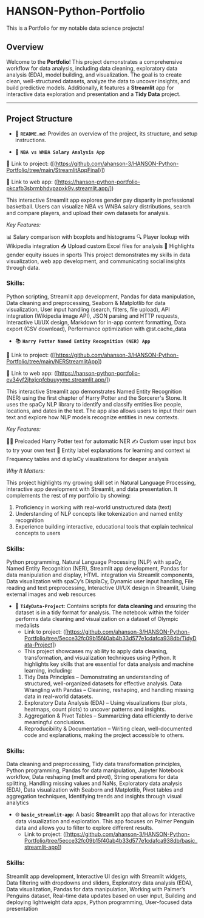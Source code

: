 # HANSON-Python-Portfolio

This is a Portfolio for my notable data science projects!


## Overview
Welcome to the **Portfolio**! This project demonstrates a comprehensive workflow for data analysis, including data cleaning, exploratory data analysis (EDA), model building, and visualization. The goal is to create clean, well-structured datasets, analyze the data to uncover insights, and build predictive models. Additionally, it features a **Streamlit** app for interactive data exploration and presentation and a **Tidy Data** project.

---

## Project Structure

- 📄 **`README.md`**: Provides an overview of the project, its structure, and setup instructions.

- 🏀 **`NBA vs WNBA Salary Analysis App`**
  
🔗 Link to project: ([(https://github.com/ahanson-3/HANSON-Python-Portfolio/tree/main/StreamlitAppFinal)])

🔗 Link to web app: ([https://hanson-python-portfolio-pkcafb3sbrmbhdvpapxk9v.streamlit.app/])

This interactive Streamlit app explores gender pay disparity in professional basketball. Users can visualize NBA vs WNBA salary distributions, search and compare players, and upload their own datasets for analysis.

*Key Features:*

📊 Salary comparison with boxplots and histograms
🔍 Player lookup with Wikipedia integration
📥 Upload custom Excel files for analysis
💬 Highlights gender equity issues in sports
This project demonstrates my skills in data visualization, web app development, and communicating social insights through data.

### Skills: 
Python scripting,
Streamlit app development,
Pandas for data manipulation,
Data cleaning and preprocessing,
Seaborn & Matplotlib for data visualization,
User input handling (search, filters, file upload),
API integration (Wikipedia image API),
JSON parsing and HTTP requests,
Interactive UI/UX design,
Markdown for in-app content formatting,
Data export (CSV download),
Performance optimization with @st.cache_data

- 📚 **`Harry Potter Named Entity Recognition (NER) App`**
  
🔗 Link to project: ([[https://github.com/ahanson-3/HANSON-Python-Portfolio/tree/main/NERStreamlitApp])

🔗 Link to web app: ([https://hanson-python-portfolio-ev34yf2jhxjcpfcbuuyymc.streamlit.app/])

This interactive Streamlit app demonstrates Named Entity Recognition (NER) using the first chapter of Harry Potter and the Sorcerer's Stone. It uses the spaCy NLP library to identify and classify entities like people, locations, and dates in the text. The app also allows users to input their own text and explore how NLP models recognize entities in new contexts.


*Key Features:*

🧙‍♂️ Preloaded Harry Potter text for automatic NER
✍️ Custom user input box to try your own text
🧠 Entity label explanations for learning and context
📊 Frequency tables and displaCy visualizations for deeper analysis

*Why It Matters:*

This project highlights my growing skill set in Natural Language Processing, interactive app development with Streamlit, and data presentation. It complements the rest of my portfolio by showing:
1. Proficiency in working with real-world unstructured data (text)
2. Understanding of NLP concepts like tokenization and named entity recognition
3. Experience building interactive, educational tools that explain technical concepts to users

### Skills:
Python programming,
Natural Language Processing (NLP) with spaCy,
Named Entity Recognition (NER),
Streamlit app development,
Pandas for data manipulation and display,
HTML integration via Streamlit components,
Data visualization with spaCy’s DisplaCy,
Dynamic user input handling,
File reading and text preprocessing,
Interactive UI/UX design in Streamlit,
Using external images and web resources

- 🧹 **`TidyData-Project`**: Contains scripts for **data cleaning** and ensuring the dataset is in a tidy format for analysis. The notebook within the folder performs data cleaning and visualization on a dataset of Olympic medalists
    - Link to project:  ([https://github.com/ahanson-3/HANSON-Python-Portfolio/tree/5ecce32fc09b15f40ab4b33d577e1cdafca938db/TidyData-Project])
    - This project showcases my ability to apply data cleaning, transformation, and visualization techniques using Python. It highlights key skills that are essential for data analysis and machine learning, including:
    1. Tidy Data Principles – Demonstrating an understanding of structured, well-organized datasets for effective analysis.
Data Wrangling with Pandas – Cleaning, reshaping, and handling missing data in real-world datasets.
    2. Exploratory Data Analysis (EDA) – Using visualizations (bar plots, heatmaps, count plots) to uncover patterns and insights.
    3. Aggregation & Pivot Tables – Summarizing data efficiently to derive meaningful conclusions.
    4. Reproducibility & Documentation – Writing clean, well-documented code and explanations, making the project accessible to others.

### Skills:
Data cleaning and preprocessing,
Tidy data transformation principles,
Python programming,
Pandas for data manipulation,
Jupyter Notebook workflow,
Data reshaping (melt and pivot),
String operations for data splitting,
Handling missing values and NaNs,
Exploratory data analysis (EDA),
Data visualization with Seaborn and Matplotlib,
Pivot tables and aggregation techniques,
Identifying trends and insights through visual analytics

- 🌐 **`basic_streamlit-app`**: A basic **Streamlit** app that allows for interactive data visualization and exploration. This app focuses on Palmer Penguin data and allows you to filter to explore different results.
    - Link to project:  ([https://github.com/ahanson-3/HANSON-Python-Portfolio/tree/5ecce32fc09b15f40ab4b33d577e1cdafca938db/basic_streamlit-app])

### Skills:
Streamlit app development,
Interactive UI design with Streamlit widgets,
Data filtering with dropdowns and sliders,
Exploratory data analysis (EDA),
Data visualization,
Pandas for data manipulation,
Working with Palmer’s Penguins dataset,
Real-time data updates based on user input,
Building and deploying lightweight data apps,
Python programming,
User-focused data presentation
